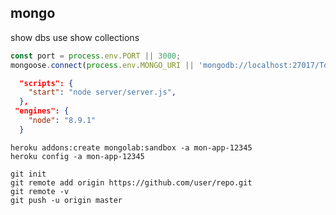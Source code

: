## mongo


show dbs
use <db>
show collections

```` js
const port = process.env.PORT || 3000;
mongoose.connect(process.env.MONGO_URI || 'mongodb://localhost:27017/TodoApp');
````

```` JSON
  "scripts": {
    "start": "node server/server.js",
  },
 "engines": {
    "node": "8.9.1"
  }
````

```` console
heroku addons:create mongolab:sandbox -a mon-app-12345
heroku config -a mon-app-12345
````

```` console
git init
git remote add origin https://github.com/user/repo.git
git remote -v
git push -u origin master
````